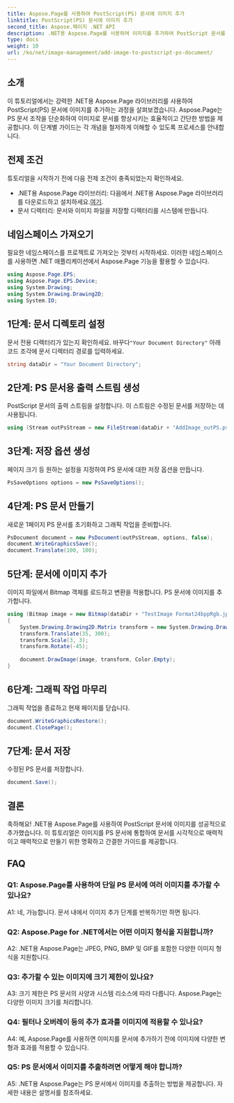 ```yaml
---
title: Aspose.Page를 사용하여 PostScript(PS) 문서에 이미지 추가
linktitle: PostScript(PS) 문서에 이미지 추가
second_title: Aspose.페이지 .NET API
description: .NET용 Aspose.Page를 사용하여 이미지를 추가하여 PostScript 문서를 향상시키는 방법을 알아보세요. 원활한 경험을 위해 단계별 가이드를 따르세요.
type: docs
weight: 10
url: /ko/net/image-management/add-image-to-postscript-ps-document/
---
```

## 소개

이 튜토리얼에서는 강력한 .NET용 Aspose.Page 라이브러리를 사용하여 PostScript(PS) 문서에 이미지를 추가하는 과정을 살펴보겠습니다. Aspose.Page는 PS 문서 조작을 단순화하여 이미지로 문서를 향상시키는 효율적이고 간단한 방법을 제공합니다. 이 단계별 가이드는 각 개념을 철저하게 이해할 수 있도록 프로세스를 안내합니다.

## 전제 조건

튜토리얼을 시작하기 전에 다음 전제 조건이 충족되었는지 확인하세요.

-  .NET용 Aspose.Page 라이브러리: 다음에서 .NET용 Aspose.Page 라이브러리를 다운로드하고 설치하세요.[여기](https://releases.aspose.com/page/net/).
- 문서 디렉터리: 문서와 이미지 파일을 저장할 디렉터리를 시스템에 만듭니다.

## 네임스페이스 가져오기

필요한 네임스페이스를 프로젝트로 가져오는 것부터 시작하세요. 이러한 네임스페이스를 사용하면 .NET 애플리케이션에서 Aspose.Page 기능을 활용할 수 있습니다.

```csharp
using Aspose.Page.EPS;
using Aspose.Page.EPS.Device;
using System.Drawing;
using System.Drawing.Drawing2D;
using System.IO;
```

## 1단계: 문서 디렉토리 설정

 문서 전용 디렉터리가 있는지 확인하세요. 바꾸다`"Your Document Directory"` 아래 코드 조각에 문서 디렉터리 경로를 입력하세요.

```csharp
string dataDir = "Your Document Directory";
```

## 2단계: PS 문서용 출력 스트림 생성

PostScript 문서의 출력 스트림을 설정합니다. 이 스트림은 수정된 문서를 저장하는 데 사용됩니다.

```csharp
using (Stream outPsStream = new FileStream(dataDir + "AddImage_outPS.ps", FileMode.Create))
```

## 3단계: 저장 옵션 생성

페이지 크기 등 원하는 설정을 지정하여 PS 문서에 대한 저장 옵션을 만듭니다.

```csharp
PsSaveOptions options = new PsSaveOptions();
```

## 4단계: PS 문서 만들기

새로운 1페이지 PS 문서를 초기화하고 그래픽 작업을 준비합니다.

```csharp
PsDocument document = new PsDocument(outPsStream, options, false);
document.WriteGraphicsSave();
document.Translate(100, 100);
```

## 5단계: 문서에 이미지 추가

이미지 파일에서 Bitmap 객체를 로드하고 변환을 적용합니다. PS 문서에 이미지를 추가합니다.

```csharp
using (Bitmap image = new Bitmap(dataDir + "TestImage Format24bppRgb.jpg"))
{
    System.Drawing.Drawing2D.Matrix transform = new System.Drawing.Drawing2D.Matrix();
    transform.Translate(35, 300);
    transform.Scale(3, 3);
    transform.Rotate(-45);
    
    document.DrawImage(image, transform, Color.Empty);
}
```

## 6단계: 그래픽 작업 마무리

그래픽 작업을 종료하고 현재 페이지를 닫습니다.

```csharp
document.WriteGraphicsRestore();
document.ClosePage();
```

## 7단계: 문서 저장

수정된 PS 문서를 저장합니다.

```csharp
document.Save();
```

## 결론

축하해요! .NET용 Aspose.Page를 사용하여 PostScript 문서에 이미지를 성공적으로 추가했습니다. 이 튜토리얼은 이미지를 PS 문서에 통합하여 문서를 시각적으로 매력적이고 매력적으로 만들기 위한 명확하고 간결한 가이드를 제공합니다.

## FAQ

### Q1: Aspose.Page를 사용하여 단일 PS 문서에 여러 이미지를 추가할 수 있나요?

A1: 네, 가능합니다. 문서 내에서 이미지 추가 단계를 반복하기만 하면 됩니다.

### Q2: Aspose.Page for .NET에서는 어떤 이미지 형식을 지원합니까?

A2: .NET용 Aspose.Page는 JPEG, PNG, BMP 및 GIF를 포함한 다양한 이미지 형식을 지원합니다.

### Q3: 추가할 수 있는 이미지에 크기 제한이 있나요?

A3: 크기 제한은 PS 문서의 사양과 시스템 리소스에 따라 다릅니다. Aspose.Page는 다양한 이미지 크기를 처리합니다.

### Q4: 필터나 오버레이 등의 추가 효과를 이미지에 적용할 수 있나요?

A4: 예, Aspose.Page를 사용하면 이미지를 문서에 추가하기 전에 이미지에 다양한 변형과 효과를 적용할 수 있습니다.

### Q5: PS 문서에서 이미지를 추출하려면 어떻게 해야 합니까?

A5: .NET용 Aspose.Page는 PS 문서에서 이미지를 추출하는 방법을 제공합니다. 자세한 내용은 설명서를 참조하세요.